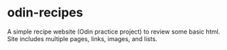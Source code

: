# odin-recipes
A simple recipe website (Odin practice project) to review some basic html. Site includes multiple pages, links, images, and lists.